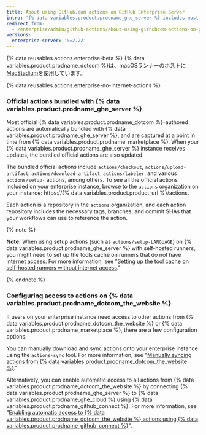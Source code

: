 ```yaml
---
title: About using GitHub.com actions on GitHub Enterprise Server
intro: '{% data variables.product.prodname_ghe_server %} includes most {% data variables.product.prodname_dotcom %}-authored actions, and has options for enabling access to other actions from {% data variables.product.prodname_dotcom_the_website %} and {% data variables.product.prodname_marketplace %}.'
redirect_from:
  - /enterprise/admin/github-actions/about-using-githubcom-actions-on-github-enterprise-server
versions:
  enterprise-server: '>=2.22'
---
```


{% data reusables.actions.enterprise-beta %}
{% data variables.product.prodname_dotcom %}は、macOSランナーのホストに[MacStadium](https://www.macstadium.com/)を使用しています。

{% data reusables.actions.enterprise-no-internet-actions %}

### Official actions bundled with {% data variables.product.prodname_ghe_server %}

Most official {% data variables.product.prodname_dotcom %}-authored actions are automatically bundled with {% data variables.product.prodname_ghe_server %}, and are captured at a point in time from {% data variables.product.prodname_marketplace %}. When your {% data variables.product.prodname_ghe_server %} instance receives updates, the bundled official actions are also updated.

The bundled official actions include `actions/checkout`, `actions/upload-artifact`, `actions/download-artifact`, `actions/labeler`, and various `actions/setup-` actions, among others. To see all the official actions included on your enterprise instance, browse to the `actions` organization on your instance: https://{% data variables.product.product_url %}/actions.

Each action is a repository in the `actions` organization, and each action repository includes the necessary tags, branches, and commit SHAs that your workflows can use to reference the action.

{% note %}

**Note:** When using setup actions (such as `actions/setup-LANGUAGE`) on {% data variables.product.prodname_ghe_server %} with self-hosted runners, you might need to set up the tools cache on runners that do not have internet access. For more information, see "[Setting up the tool cache on self-hosted runners without internet access](/enterprise/admin/github-actions/setting-up-the-tool-cache-on-self-hosted-runners-without-internet-access)."

{% endnote %}

### Configuring access to actions on {% data variables.product.prodname_dotcom_the_website %}

If users on your enterprise instance need access to other actions from {% data variables.product.prodname_dotcom_the_website %} or {% data variables.product.prodname_marketplace %}, there are a few configuration options.

You can manually download and sync actions onto your enterprise instance using the `actions-sync` tool. For more information, see "[Manually syncing actions from {% data variables.product.prodname_dotcom_the_website %}](/enterprise/admin/github-actions/manually-syncing-actions-from-githubcom)."

Alternatively, you can enable automatic access to all actions from {% data variables.product.prodname_dotcom_the_website %} by connecting {% data variables.product.prodname_ghe_server %} to {% data variables.product.prodname_ghe_cloud %} using {% data variables.product.prodname_github_connect %}. For more information, see "[Enabling automatic access to {% data variables.product.prodname_dotcom_the_website %} actions using {% data variables.product.prodname_github_connect %}](/enterprise/admin/github-actions/enabling-automatic-access-to-githubcom-actions-using-github-connect)".
